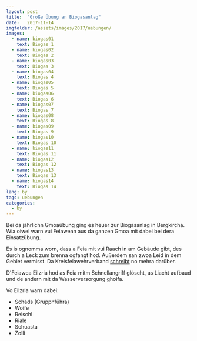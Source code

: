 ```yaml
---
layout: post
title:  "Große Übung an Biogasanlag"
date:   2017-11-14
imgfolder: /assets/images/2017/uebungen/
images:
  - name: biogas01
    text: Biogas 1
  - name: biogas02
    text: Biogas 2
  - name: biogas03
    text: Biogas 3
  - name: biogas04
    text: Biogas 4
  - name: biogas05
    text: Biogas 5
  - name: biogas06
    text: Biogas 6
  - name: biogas07
    text: Biogas 7
  - name: biogas08
    text: Biogas 8
  - name: biogas09
    text: Biogas 9
  - name: biogas10
    text: Biogas 10
  - name: biogas11
    text: Biogas 11
  - name: biogas12
    text: Biogas 12
  - name: biogas13
    text: Biogas 13
  - name: biogas14
    text: Biogas 14
lang: by
tags: uebungen
categories:
  - by
---
```

Bei da jährlichn Gmoaübung ging es heuer zur Biogasanlag in Bergkircha. Wia oiwei warn vui Feiawean aus da ganzen Gmoa mit dabei bei dera Einsatzübung.

Es is ognomma worn, dass a Feia mit vui Raach in am Gebäude gibt, des durch a Leck zum brenna ogfangt hod. Außerdem san zwoa Leid in dem Gebiet vermisst. Da Kreisfeiawehrverband [schreibt](http://kfv-dachau.de/index.php?section=news&cmd=details&newsid=1022) no mehra darüber.

D'Feiawea Eilzria hod as Feia mitm Schnellangriff glöscht, as Liacht aufbaud und de andern mit da Wasserversorgung ghoifa.

Vo Eilzria warn dabei:
* Schäds (Gruppnführa)
* Woife
* Reischl
* Riale
* Schuasta
* Zolli
